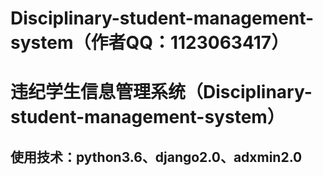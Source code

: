 # Disciplinary-student-management-system（作者QQ：1123063417）
违纪学生信息管理系统（Disciplinary-student-management-system）
========
使用技术：python3.6、django2.0、adxmin2.0
------------
